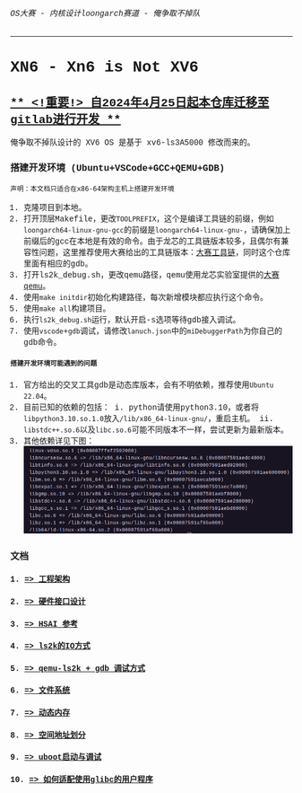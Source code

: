 <font face="Liberation Mono">

###### OS大赛 - 内核设计loongarch赛道 - 俺争取不掉队

-------------------------------------------------------------

# XN6 - Xn6 is Not XV6

## [** <!重要!> 自2024年4月25日起本仓库迁移至gitlab进行开发 **](https://gitlab.eduxiji.net/T202410486992576/OSKernel2024-2k1000la-xv6.git)

俺争取不掉队设计的 XV6 OS 是基于 xv6-ls3A5000 修改而来的。

### 搭建开发环境 (Ubuntu+VSCode+GCC+QEMU+GDB)

`声明：本文档只适合在x86-64架构主机上搭建开发环境`

1. 克隆项目到本地。
2. 打开顶层Makefile，更改`TOOLPREFIX`，这个是编译工具链的前缀，例如`loongarch64-linux-gnu-gcc`的前缀是`loongarch64-linux-gnu-`，请确保加上前缀后的gcc在本地是有效的命令。由于龙芯的工具链版本较多，且偶尔有兼容性问题，这里推荐使用大赛给出的工具链版本：[大赛工具链](https://github.com/LoongsonLab/oscomp-toolchains-for-oskernel)，同时这个仓库里面有相应的gdb。
3. 打开ls2k_debug.sh，更改qemu路径，qemu使用龙芯实验室提供的[大赛qemu](https://github.com/LoongsonLab/2k1000-materials)。
4. 使用`make initdir`初始化构建路径，每次新增模块都应执行这个命令。
5. 使用`make all`构建项目。
6. 执行`ls2k_debug.sh`运行，默认开启-s选项等待gdb接入调试。
7. 使用`vscode`+`gdb`调试，请修改`lanuch.json`中的`miDebuggerPath`为你自己的gdb命令。

#### `搭建开发环境可能遇到的问题`

1. 官方给出的交叉工具gdb是动态库版本，会有不明依赖，推荐使用`Ubuntu 22.04`。
2. 目前已知的依赖的包括：
	i. python请使用python3.10，或者将`libpython3.10.so.1.0`放入`/lib/x86_64-linux-gnu/`，重启主机。
	ii. `libstdc++.so.6`以及`libc.so.6`可能不同版本不一样，尝试更新为最新版本。
3. 其他依赖详见下图：
![](./doc/img/gdb_depends.png)

### 文档 

#### 1. [=> 工程架构](./doc/project.md)

#### 2. [=> 硬件接口设计](./doc/hsai.md)

#### 3. [=> HSAI 参考](./doc/hsai_reference.md)

#### 4. [=> ls2k的IO方式](./doc/ls2k_io.md)

#### 5. [=> qemu-ls2k + gdb 调试方式](./doc/qemu_debug.md)

#### 6. [=> 文件系统](./doc/fs.md)

#### 7. [=> 动态内存](./doc/dyn_mem.md)

#### 8. [=> 空间地址划分](./doc/memlayout.md)

#### 9. [=> uboot启动与调试](./doc/how_to_uboot.md)

#### 10. [=> 如何适配使用glibc的用户程序](./doc/how_to_adapt_glibc.md)